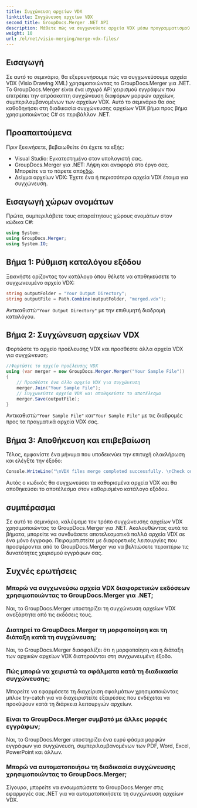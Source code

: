 ```yaml
---
title: Συγχώνευση αρχείων VDX
linktitle: Συγχώνευση αρχείων VDX
second_title: GroupDocs.Merger .NET API
description: Μάθετε πώς να συγχωνεύετε αρχεία VDX μέσω προγραμματισμού χρησιμοποιώντας το GroupDocs.Merger για .NET. Αυτό το σεμινάριο παρέχει έναν οδηγό βήμα προς βήμα.
weight: 10
url: /el/net/visio-merging/merge-vdx-files/
---
```

## Εισαγωγή
Σε αυτό το σεμινάριο, θα εξερευνήσουμε πώς να συγχωνεύσουμε αρχεία VDX (Visio Drawing XML) χρησιμοποιώντας το GroupDocs.Merger για .NET. Το GroupDocs.Merger είναι ένα ισχυρό API χειρισμού εγγράφων που επιτρέπει την απρόσκοπτη συγχώνευση διαφόρων μορφών αρχείων, συμπεριλαμβανομένων των αρχείων VDX. Αυτό το σεμινάριο θα σας καθοδηγήσει στη διαδικασία συγχώνευσης αρχείων VDX βήμα προς βήμα χρησιμοποιώντας C# σε περιβάλλον .NET.
## Προαπαιτούμενα
Πριν ξεκινήσετε, βεβαιωθείτε ότι έχετε τα εξής:
- Visual Studio: Εγκατεστημένο στον υπολογιστή σας.
-  GroupDocs.Merger για .NET: Λήψη και αναφορά στο έργο σας. Μπορείτε να το πάρετε από[εδώ](https://releases.groupdocs.com/merger/net/).
- Δείγμα αρχείων VDX: Έχετε ένα ή περισσότερα αρχεία VDX έτοιμα για συγχώνευση.

## Εισαγωγή χώρων ονομάτων
Πρώτα, συμπεριλάβετε τους απαραίτητους χώρους ονομάτων στον κώδικα C#:
```csharp
using System; 
using GroupDocs.Merger;
using System.IO;
```
## Βήμα 1: Ρύθμιση καταλόγου εξόδου
Ξεκινήστε ορίζοντας τον κατάλογο όπου θέλετε να αποθηκεύσετε το συγχωνευμένο αρχείο VDX:
```csharp
string outputFolder = "Your Output Directory";
string outputFile = Path.Combine(outputFolder, "merged.vdx");
```
 Αντικαθιστώ`"Your Output Directory"` με την επιθυμητή διαδρομή καταλόγου.
## Βήμα 2: Συγχώνευση αρχείων VDX
Φορτώστε το αρχείο προέλευσης VDX και προσθέστε άλλα αρχεία VDX για συγχώνευση:
```csharp
//Φορτώστε το αρχείο προέλευσης VDX
using (var merger = new GroupDocs.Merger.Merger("Your Sample File"))
{
    // Προσθέστε ένα άλλο αρχείο VDX για συγχώνευση
    merger.Join("Your Sample File");
    // Συγχωνεύστε αρχεία VDX και αποθηκεύστε το αποτέλεσμα
    merger.Save(outputFile);
}
```
 Αντικαθιστώ`"Your Sample File"` και`"Your Sample File"` με τις διαδρομές προς τα πραγματικά αρχεία VDX σας.
## Βήμα 3: Αποθήκευση και επιβεβαίωση
Τέλος, εμφανίστε ένα μήνυμα που υποδεικνύει την επιτυχή ολοκλήρωση και ελέγξτε την έξοδο:
```csharp
Console.WriteLine("\nVDX files merge completed successfully. \nCheck output in {0}", outputFolder);
```
Αυτός ο κωδικός θα συγχωνεύσει τα καθορισμένα αρχεία VDX και θα αποθηκεύσει το αποτέλεσμα στον καθορισμένο κατάλογο εξόδου.

## συμπέρασμα
Σε αυτό το σεμινάριο, καλύψαμε τον τρόπο συγχώνευσης αρχείων VDX χρησιμοποιώντας το GroupDocs.Merger για .NET. Ακολουθώντας αυτά τα βήματα, μπορείτε να συνδυάσετε αποτελεσματικά πολλά αρχεία VDX σε ένα μόνο έγγραφο. Πειραματιστείτε με διαφορετικές λειτουργίες που προσφέρονται από το GroupDocs.Merger για να βελτιώσετε περαιτέρω τις δυνατότητες χειρισμού εγγράφων σας.

## Συχνές ερωτήσεις
### Μπορώ να συγχωνεύσω αρχεία VDX διαφορετικών εκδόσεων χρησιμοποιώντας το GroupDocs.Merger για .NET;
Ναι, το GroupDocs.Merger υποστηρίζει τη συγχώνευση αρχείων VDX ανεξάρτητα από τις εκδόσεις τους.
### Διατηρεί το GroupDocs.Merger τη μορφοποίηση και τη διάταξη κατά τη συγχώνευση;
Ναι, το GroupDocs.Merger διασφαλίζει ότι η μορφοποίηση και η διάταξη των αρχικών αρχείων VDX διατηρούνται στη συγχωνευμένη έξοδο.
### Πώς μπορώ να χειριστώ τα σφάλματα κατά τη διαδικασία συγχώνευσης;
Μπορείτε να εφαρμόσετε τη διαχείριση σφαλμάτων χρησιμοποιώντας μπλοκ try-catch για να διαχειριστείτε εξαιρέσεις που ενδέχεται να προκύψουν κατά τη διάρκεια λειτουργιών αρχείων.
### Είναι το GroupDocs.Merger συμβατό με άλλες μορφές εγγράφων;
Ναι, το GroupDocs.Merger υποστηρίζει ένα ευρύ φάσμα μορφών εγγράφων για συγχώνευση, συμπεριλαμβανομένων των PDF, Word, Excel, PowerPoint και άλλων.
### Μπορώ να αυτοματοποιήσω τη διαδικασία συγχώνευσης χρησιμοποιώντας το GroupDocs.Merger;
Σίγουρα, μπορείτε να ενσωματώσετε το GroupDocs.Merger στις εφαρμογές σας .NET για να αυτοματοποιήσετε τη συγχώνευση αρχείων VDX.